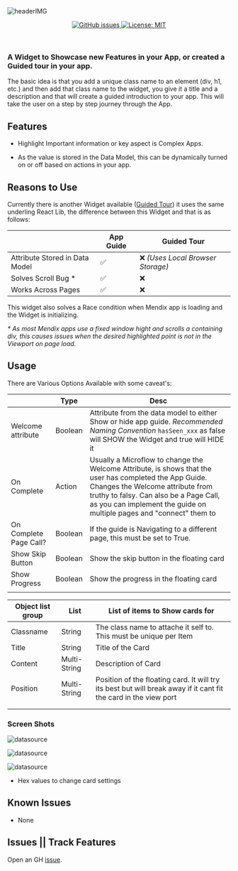  <img  align="center" alt="headerIMG" src="https://raw.githubusercontent.com/mendixlabs/app-services-components/main/packages/web-widgets/app-guide-mendix-widget/assets/AppGuide.png" target="_blank" />

<p align="center">
  <a href="https://appstore.home.mendix.com/link/modeler/">
    <img alt="GitHub issues" src="https://img.shields.io/badge/Studio%20version-8.12%2B-blue.svg?style=for-the-badge" target="_blank" />
  </a>
  <a href="/LICENSE">
    <img alt="License: MIT" src="https://img.shields.io/badge/license-Apache%202.0-orange.svg?style=for-the-badge" target="_blank" />
  </a>
  <br/>
</p>
<br/>

### A Widget to Showcase new Features in your App, or created a Guided tour in your app.

The basic idea is that you add a unique class name to an element (div, h1, etc.) and then add that class name to the
widget, you give it a title and a description and that will create a guided introduction to your app. This will take the
user on a step by step journey through the App.

## Features

- Highlight Important information or key aspect is Complex Apps.

- As the value is stored in the Data Model, this can be dynamically turned on or off based on actions in your app.

## Reasons to Use

Currently there is another Widget available ([Guided Tour](https://appstore.home.mendix.com/link/app/115336/)) it uses
the same underling React Lib, the difference between this Widget and that is as follows:

|                                | App Guide | Guided Tour                       |
| ------------------------------ | --------- | --------------------------------- |
| Attribute Stored in Data Model | ✅        | ❌ _(Uses Local Browser Storage)_ |
| Solves Scroll Bug \*           | ✅        | ❌                                |
| Works Across Pages             | ✅        | ❌                                |

This widget also solves a Race condition when Mendix app is loading and the Widget is initializing.

_\* As most Mendix apps use a fixed window hight and scrolls a containing div, this causes issues when the desired
highlighted point is not in the Viewport on page load._

## Usage

There are Various Options Available with some caveat's:

|                        | Type    | Desc                                                                                                                                                                                                                                                         |
| ---------------------- | ------- | ------------------------------------------------------------------------------------------------------------------------------------------------------------------------------------------------------------------------------------------------------------ |
| Welcome attribute      | Boolean | Attribute from the data model to either Show or hide app guide. _Recommended Naming Convention_ `hasSeen_xxx` as false will SHOW the Widget and true will HIDE it                                                                                            |
| On Complete            | Action  | Usually a Microflow to change the Welcome Attribute, is shows that the user has completed the App Guide. Changes the Welcome attribute from truthy to falsy. Can also be a Page Call, as you can implement the guide on multiple pages and "connect" them to |
| On Complete Page Call? | Boolean | If the guide is Navigating to a different page, this must be set to True.                                                                                                                                                                                    |
| Show Skip Button       | Boolean | Show the skip button in the floating card                                                                                                                                                                                                                    |
| Show Progress          | Boolean | Show the progress in the floating card                                                                                                                                                                                                                       |
|                        |         |                                                                                                                                                                                                                                                              |

| Object list group | List         | List of items to Show cards for                                                                                  |
| ----------------- | ------------ | ---------------------------------------------------------------------------------------------------------------- |
| Classname         | String       | The class name to attache it self to. This must be unique per Item                                               |
| Title             | String       | Title of the Card                                                                                                |
| Content           | Multi-String | Description of Card                                                                                              |
| Position          | Multi-String | Position of the floating card. It will try its best but will break away if it cant fit the card in the view port |
|                   |              |                                                                                                                  |
|                   |              |                                                                                                                  |

### Screen Shots

![datasource](https://raw.githubusercontent.com/mendixlabs/app-services-components/main/packages/web-widgets/app-guide-mendix-widget/assets/SS1.png)

![datasource](https://raw.githubusercontent.com/mendixlabs/app-services-components/main/packages/web-widgets/app-guide-mendix-widget/assets/SS2.png)

![datasource](https://raw.githubusercontent.com/mendixlabs/app-services-components/main/packages/web-widgets/app-guide-mendix-widget/assets/SS3.png)

- Hex values to change card settings

## Known Issues

- None

## Issues || Track Features

Open an GH [issue](https://github.com/mendixlabs/app-services-components/issues/new/choose).
